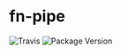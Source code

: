 # fn-pipe

![Travis](https://img.shields.io/travis/ZAKdev/fn-pipe.svg)
![Package Version](https://img.shields.io/npm/v/fn-pipe.svg)